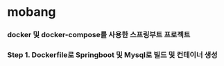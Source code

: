# mobang
### docker 및 docker-compose를 사용한 스프링부트 프로젝트

### Step 1. Dockerfile로 Springboot 및 Mysql로 빌드 및 컨테이너 생성
